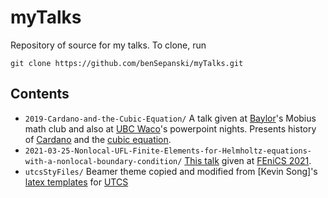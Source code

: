 # myTalks
Repository of source for my talks. To clone, run

```
git clone https://github.com/benSepanski/myTalks.git
```

## Contents

* `2019-Cardano-and-the-Cubic-Equation/` A talk given at [Baylor](https://www.baylor.edu/)'s
    Mobius math club and also at [UBC Waco](http://ubcwaco.org/)'s powerpoint nights.
    Presents history of [Cardano](https://en.wikipedia.org/wiki/Gerolamo_Cardano)
    and the [cubic equation](https://en.wikipedia.org/wiki/Cubic_equation).
* `2021-03-25-Nonlocal-UFL-Finite-Elements-for-Helmholtz-equations-with-a-nonlocal-boundary-condition/`
   [This talk](https://bensepanski.github.io/talks/2021-03-25-Nonlocal-UFL-Finite-elements-for-Helmholtz-equations-with-a-nonlocal-boundary-condition)
   given at [FEniCS 2021](https://fenics2021.com/).
* `utcsStyFiles/` Beamer theme copied and modified from [Kevin Song]'s [latex templates](https://gitlab.com/chipbuster/latex-templates)
for [UTCS](https://www.cs.utexas.edu/)
